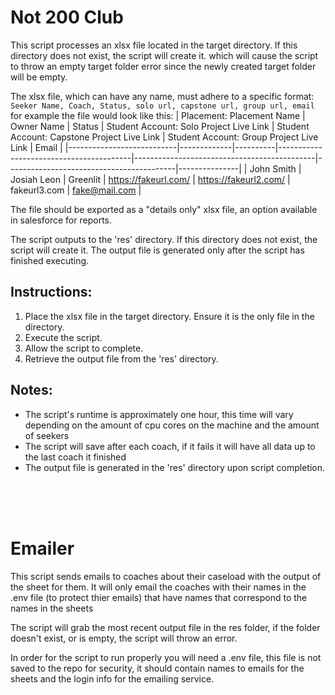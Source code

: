 # Not 200 Club

This script processes an xlsx file located in the target directory. If this directory does not exist, the script will create it. which will cause the script to throw an empty target folder error since the newly created target folder will be empty. 

The xlsx file, which can have any name, must adhere to a specific format:<br/>
`Seeker Name, Coach, Status, solo url, capstone url, group url, email`
for example the file would look like this:
| Placement: Placement Name | Owner Name  | Status   | Student Account: Solo Project Live Link | Student Account: Capstone Project Live Link | Student Account: Group Project Live Link | Email         |
|---------------------------|-------------|----------|-----------------------------------------|---------------------------------------------|------------------------------------------|---------------|
| John Smith                | Josiah Leon | Greenlit | https://fakeurl.com/                    | https://fakeurl2.com/                       | fakeurl3.com                             | fake@mail.com |

The file should be exported as a "details only" xlsx file, an option available in salesforce for reports.

The script outputs to the 'res' directory. If this directory does not exist, the script will create it. The output file is generated only after the script has finished executing.

## Instructions:
1. Place the xlsx file in the target directory. Ensure it is the only file in the directory.
2. Execute the script.
3. Allow the script to complete.
4. Retrieve the output file from the 'res' directory.

## Notes:
- The script's runtime is approximately one hour, this time will vary depending on the amount of cpu cores on the machine and the amount of seekers
- The script will save after each coach, if it fails it will have all data up to the last coach it finished
- The output file is generated in the 'res' directory upon script completion.

<br/><br/><br/>

# Emailer

This script sends emails to coaches about their caseload with the output of the sheet for them.
It will only email the coaches with their names in the .env file (to protect thier emails) that have names that correspond to the names in the sheets

The script will grab the most recent output file in the res folder, if the folder doesn't exist, or is empty, the script will throw an error.

In order for the script to run properly you will need a .env file, this file is not saved to the repo for security, it should contain names to emails for the sheets and the login info for the emailing service.